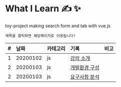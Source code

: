 # What I Learn &#9997; &#10024;
toy-project making search form and tab with vue.js

`제목을 클릭하면 해당페이지로 이동됩니다!`

| #   | 날짜                                                                              | 카테고리     | 기록                                                    | 비고 |
| :-- | :-------------------------------------------------------------------------------- | :----------- | :------------------------------------------------------ | :--- |
| 1 | 20200102 | js | [강의 소개](https://github.com/leepro225/vue_searchFormAndTab/blob/master/lectures/lecture_01.md) | |
| 2 | 20200103 | js | [개발환경 구성](https://github.com/leepro225/vue_searchFormAndTab/blob/master/lectures/lecture_02.md) | |
| 2 | 20200103 | js | [요구사항 분석](https://github.com/leepro225/vue_searchFormAndTab/blob/master/lectures/lecture_03.md) | |
